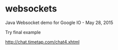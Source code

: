 # websockets
Java Websocket demo for Google IO - May 28, 2015

Try final example

http://chat.timetap.com/chat4.xhtml
